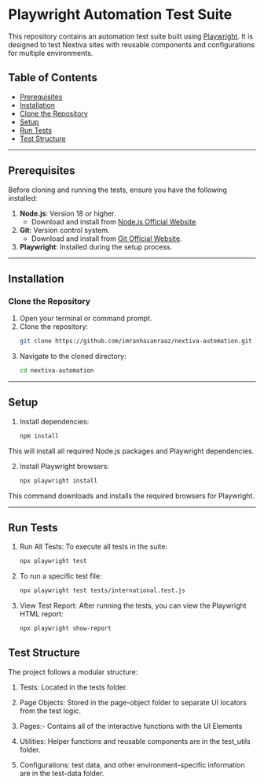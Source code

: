 # Playwright Automation Test Suite

This repository contains an automation test suite built using [Playwright](https://playwright.dev). It is designed to test Nextiva sites with reusable components and configurations for multiple environments.

## Table of Contents
- [Prerequisites](#prerequisites)
- [Installation](#installation)
- [Clone the Repository](#clone-the-repository)
- [Setup](#setup)
- [Run Tests](#run-tests)
- [Test Structure](#test-structure)

---

## Prerequisites

Before cloning and running the tests, ensure you have the following installed:

1. **Node.js**: Version 18 or higher.
   - Download and install from [Node.js Official Website](https://nodejs.org/).
2. **Git**: Version control system.
   - Download and install from [Git Official Website](https://git-scm.com/).
3. **Playwright**: Installed during the setup process.

---

## Installation

### Clone the Repository
1. Open your terminal or command prompt.
2. Clone the repository:
    ```bash
   git clone https://github.com/imranhasanraaz/nextiva-automation.git
3. Navigate to the cloned directory:
    ```bash
   cd nextiva-automation

---

## Setup

1. Install dependencies:
    ```bash
    npm install  

  This will install all required Node.js packages and Playwright dependencies.

2. Install Playwright browsers:
    ```bash
    npx playwright install
  This command downloads and installs the required browsers for Playwright.

---

## Run Tests

1. Run All Tests:
  To execute all tests in the suite:
    ```bash
    npx playwright test

2. To run a specific test file:
    ```bash
    npx playwright test tests/international.test.js

3. View Test Report: After running the tests, you can view the Playwright HTML report:
    ```bash
    npx playwright show-report

## Test Structure

The project follows a modular structure:

1. Tests: Located in the tests folder.

2. Page Objects: Stored in the page-object folder to separate UI locators from the test logic.

3. Pages:- Contains all of the interactive functions with the UI Elements 

4. Utilities: Helper functions and reusable components are in the test_utils folder.

5. Configurations: test data, and other environment-specific information are in the test-data folder.
